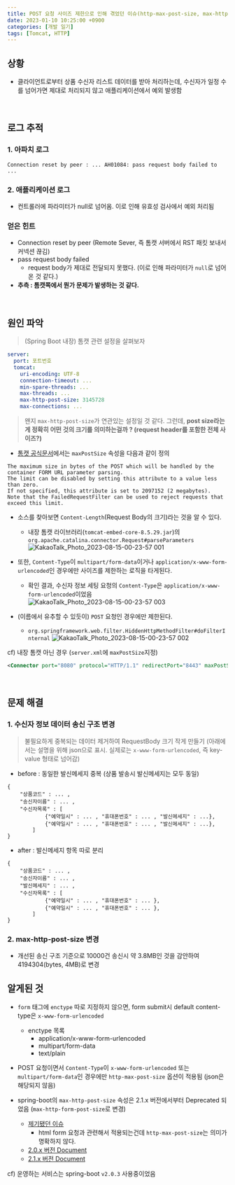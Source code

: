 ```yaml
---
title: POST 요청 사이즈 제한으로 인해 겪었던 이슈(http-max-post-size, max-http-form-post-size)
date: 2023-01-10 10:25:00 +0900
categories: [개발 일기]
tags: [Tomcat, HTTP]
---
```


## 상황
- 클라이언트로부터 상품 수신자 리스트 데이터를 받아 처리하는데, 수신자가 일정 수를 넘어가면 제대로 처리되지 않고 애플리케이션에서 예외 발생함

<br>

## 로그 추적
### 1. 아파치 로그
```
Connection reset by peer : ... AH01084: pass request body failed to ...
```

### 2. 애플리케이션 로그
- 컨트롤러에 파라미터가 null로 넘어옴. 이로 인해 유효성 검사에서 예외 처리됨


### 얻은 힌트
- Connection reset by peer (Remote Sever, 즉 톰캣 서버에서 RST 패킷 보내서 커넥션 끊김)
- pass request body failed
  - request body가 제대로 전달되지 못했다. (이로 인해 파라미터가 `null`로 넘어온 것 같다.)
- **추측 : 톰캣쪽에서 뭔가 문제가 발생하는 것 같다.**

<br>

## 원인 파악
> (Spring Boot 내장) 톰캣 관련 설정을 살펴보자

```yml
server:
  port: 포트번호
  tomcat:
    uri-encoding: UTF-8
    connection-timeout: ...
    min-spare-threads: ...
    max-threads: ...
    max-http-post-size: 3145728
    max-connections: ...
```

> 왠지 `max-http-post-size`가 연관있는 설정일 것 같다. 그런데, **post size라는게 정확히 어떤 것의 크기를 의미하는걸까 ? (request header를 포함한 전체 사이즈?)**

- [톰캣 공식문서](https://tomcat.apache.org/tomcat-9.0-doc/config/http.html)에서는 `maxPostSize` 속성을 다음과 같이 정의
```
The maximum size in bytes of the POST which will be handled by the container FORM URL parameter parsing.
The limit can be disabled by setting this attribute to a value less than zero.
If not specified, this attribute is set to 2097152 (2 megabytes).
Note that the FailedRequestFilter can be used to reject requests that exceed this limit.
```

- 소스를 찾아보면 `Content-Length`(Request Body의 크기)라는 것을 알 수 있다.
  - 내장 톰캣 라이브러리(`tomcat-embed-core-8.5.29.jar`)의 `org.apache.catalina.connector.Request#parseParameters`
![KakaoTalk_Photo_2023-08-15-00-23-57 001](https://github.com/zz9z9/zz9z9.github.io/assets/64415489/699f126f-5347-4386-8c8d-73317f0ea553)

- 또한, `Content-Type`이 `multipart/form-data`이거나 `application/x-www-form-urlencoded`인 경우에만 사이즈를 제한하는 로직을 타게된다.
  - 확인 결과, 수신자 정보 세팅 요청의 `Content-Type`은 `application/x-www-form-urlencoded`이었음
![KakaoTalk_Photo_2023-08-15-00-23-57 003](https://github.com/zz9z9/zz9z9.github.io/assets/64415489/faf54139-df7f-4d64-8df5-831cbedb9832)

- (이름에서 유추할 수 있듯이) `POST` 요청인 경우에만 제한된다.
  - `org.springframework.web.filter.HiddenHttpMethodFilter#doFilterInternal`
  ![KakaoTalk_Photo_2023-08-15-00-23-57 002](https://github.com/zz9z9/zz9z9.github.io/assets/64415489/43f1e6bd-850c-4d42-a6c4-d34d6a310123)


cf) 내장 톰캣 아닌 경우 (`server.xml`에 `maxPostSize`지정)
```xml
<Connector port="8080" protocol="HTTP/1.1" redirectPort="8443" maxPostSize="-1"/>
```

<br>

## 문제 해결
### 1. 수신자 정보 데이터 송신 구조 변경
> 불필요하게 중복되는 데이터 제거하여 RequestBody 크기 작게 만들기 (아래에서는 설명을 위해 json으로 표시. 실제로는 `x-www-form-urlencoded`, 즉 key-value 형태로 넘어감)

- before : 동일한 발신메세지 중복 (상품 발송시 발신메세지는 모두 동일)
```
{
    "상품코드" : ... ,
    "송신자이름" : ... ,
    "수신자목록" : [
    	    {"예약일시" : ... , "휴대폰번호" : ... , "발신메세지" : ...},
            {"예약일시" : ... , "휴대폰번호" : ... , "발신메세지" : ...},
        ]
}
```

- after : 발신메세지 항목 따로 분리
```
{
    "상품코드" : ... ,
    "송신자이름" : ... ,
    "발신메세지" : ... ,
    "수신자목록" : [
    		{"예약일시" : ... , "휴대폰번호" : ... },
            {"예약일시" : ... , "휴대폰번호" : ... },
        ]
}
```

### 2. max-http-post-size 변경
- 개선된 송신 구조 기준으로 10000건 송신시 약 3.8MB인 것을 감안하여 4194304(bytes, 4MB)로 변경


## 알게된 것
- `form` 태그에 `enctype` 따로 지정하지 않으면, form submit시 default content-type은 `x-www-form-urlencoded`
  - enctype 목록
    - application/x-www-form-urlencoded
    - multipart/form-data
    - text/plain

- POST 요청이면서 `Content-Type`이 `x-www-form-urlencoded` 또는 `multipart/form-data`인 경우에만 `http-max-post-size` 옵션이 적용됨 (json은 해당되지 않음)

- spring-boot의 `max-http-post-size` 속성은 2.1.x 버전에서부터 Deprecated 되었음 (`max-http-form-post-size`로 변경)
  - [제기됐던 이슈](https://github.com/spring-projects/spring-boot/issues/18521)
    - html form 요청과 관련해서 적용되는건데 `http-max-post-size`는 의미가 명확하지 않다.
  - [2.0.x 버전 Document](https://docs.spring.io/spring-boot/docs/2.0.x/api/org/springframework/boot/autoconfigure/web/ServerProperties.Tomcat.html#getMaxHttpPostSize--)
  - [2.1.x 버전 Document](https://docs.spring.io/spring-boot/docs/2.1.x/api/org/springframework/boot/autoconfigure/web/ServerProperties.Tomcat.html#getMaxHttpPostSize--)

cf) 운영하는 서비스는 spring-boot `v2.0.3` 사용중이었음
